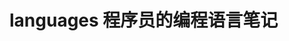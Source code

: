 # languages 程序员的编程语言笔记                
         
                          
                           
                               
             
              
   
 
    
       
